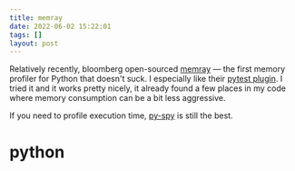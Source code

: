 ```yaml
---
title: memray
date: 2022-06-02 15:22:01
tags: []
layout: post
---
```


Relatively recently, bloomberg open-sourced [memray](https://github.com/bloomberg/memray) — the first memory profiler for Python that doesn't suck. I especially like their [pytest plugin](https://github.com/bloomberg/pytest-memray). I tried it and it works pretty nicely, it already found a few places in my code where memory consumption can be a bit less aggressive.

If you need to profile execution time, [py-spy](https://github.com/benfred/py-spy) is still the best.

# python
